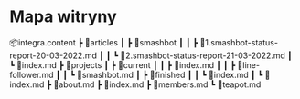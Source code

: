 # Mapa witryny

📦integra.content
 ┣ 📂articles
 ┃ ┣ 📂smashbot
 ┃ ┃ ┣ 📜1.smashbot-status-report-20-03-2022.md
 ┃ ┃ ┗ 📜2.smashbot-status-report-21-03-2022.md
 ┃ ┗ 📜index.md
 ┣ 📂projects
 ┃ ┣ 📂current
 ┃ ┃ ┣ 📜index.md
 ┃ ┃ ┣ 📜line-follower.md
 ┃ ┃ ┗ 📜smashbot.md
 ┃ ┣ 📂finished
 ┃ ┃ ┗ 📜index.md
 ┃ ┗ 📜index.md
 ┣ 📜about.md
 ┣ 📜index.md
 ┣ 📜members.md
 ┗ 📜teapot.md

